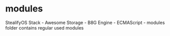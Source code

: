 # modules
StealifyOS Stack - Awesome Storage - B8G Engine - ECMAScript - modules folder contains regular used modules
